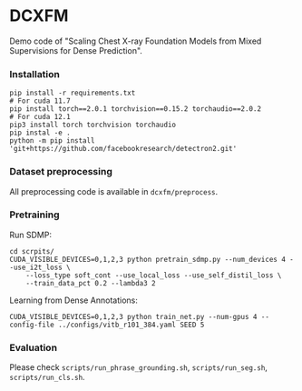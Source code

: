 # DCXFM
Demo code of "Scaling Chest X-ray Foundation Models from Mixed Supervisions for Dense Prediction".

### Installation
```
pip install -r requirements.txt
# For cuda 11.7
pip install torch==2.0.1 torchvision==0.15.2 torchaudio==2.0.2
# For cuda 12.1
pip3 install torch torchvision torchaudio
pip instal -e .
python -m pip install 'git+https://github.com/facebookresearch/detectron2.git'
```

### Dataset preprocessing

All preprocessing code is available in `dcxfm/preprocess`.

### Pretraining

Run SDMP:
```
cd scrpits/
CUDA_VISIBLE_DEVICES=0,1,2,3 python pretrain_sdmp.py --num_devices 4 --use_i2t_loss \
    --loss_type soft_cont --use_local_loss --use_self_distil_loss \
    --train_data_pct 0.2 --lambda3 2
```

Learning from Dense Annotations:
```
CUDA_VISIBLE_DEVICES=0,1,2,3 python train_net.py --num-gpus 4 --config-file ../configs/vitb_r101_384.yaml SEED 5
```

### Evaluation

Please check `scripts/run_phrase_grounding.sh`, `scripts/run_seg.sh`, `scripts/run_cls.sh`.